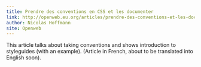 ```yaml
---
title: Prendre des conventions en CSS et les documenter
link: http://openweb.eu.org/articles/prendre-des-conventions-et-les-documenter
author: Nicolas Hoffmann
site: Openweb
---
```


This article talks about taking conventions and shows introduction to styleguides (with an example).
(Article in French, about to be translated into English soon).